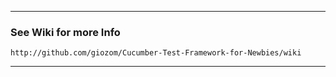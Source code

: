 ***
### See Wiki for more Info
    http://github.com/giozom/Cucumber-Test-Framework-for-Newbies/wiki
***
